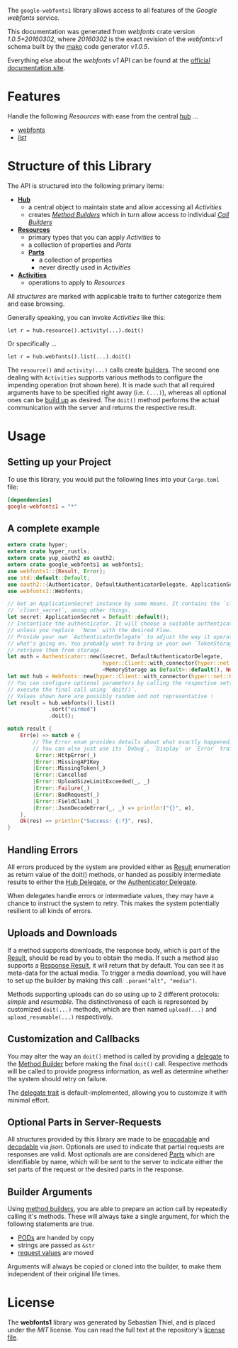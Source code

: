 <!---
DO NOT EDIT !
This file was generated automatically from 'src/mako/api/README.md.mako'
DO NOT EDIT !
-->
The `google-webfonts1` library allows access to all features of the *Google webfonts* service.

This documentation was generated from *webfonts* crate version *1.0.5+20160302*, where *20160302* is the exact revision of the *webfonts:v1* schema built by the [mako](http://www.makotemplates.org/) code generator *v1.0.5*.

Everything else about the *webfonts* *v1* API can be found at the
[official documentation site](https://developers.google.com/fonts/docs/developer_api).
# Features

Handle the following *Resources* with ease from the central [hub](https://docs.rs/google-webfonts1/1.0.5+20160302/google_webfonts1/struct.Webfonts.html) ... 

* [webfonts](https://docs.rs/google-webfonts1/1.0.5+20160302/google_webfonts1/struct.Webfont.html)
 * [*list*](https://docs.rs/google-webfonts1/1.0.5+20160302/google_webfonts1/struct.WebfontListCall.html)




# Structure of this Library

The API is structured into the following primary items:

* **[Hub](https://docs.rs/google-webfonts1/1.0.5+20160302/google_webfonts1/struct.Webfonts.html)**
    * a central object to maintain state and allow accessing all *Activities*
    * creates [*Method Builders*](https://docs.rs/google-webfonts1/1.0.5+20160302/google_webfonts1/trait.MethodsBuilder.html) which in turn
      allow access to individual [*Call Builders*](https://docs.rs/google-webfonts1/1.0.5+20160302/google_webfonts1/trait.CallBuilder.html)
* **[Resources](https://docs.rs/google-webfonts1/1.0.5+20160302/google_webfonts1/trait.Resource.html)**
    * primary types that you can apply *Activities* to
    * a collection of properties and *Parts*
    * **[Parts](https://docs.rs/google-webfonts1/1.0.5+20160302/google_webfonts1/trait.Part.html)**
        * a collection of properties
        * never directly used in *Activities*
* **[Activities](https://docs.rs/google-webfonts1/1.0.5+20160302/google_webfonts1/trait.CallBuilder.html)**
    * operations to apply to *Resources*

All *structures* are marked with applicable traits to further categorize them and ease browsing.

Generally speaking, you can invoke *Activities* like this:

```Rust,ignore
let r = hub.resource().activity(...).doit()
```

Or specifically ...

```ignore
let r = hub.webfonts().list(...).doit()
```

The `resource()` and `activity(...)` calls create [builders][builder-pattern]. The second one dealing with `Activities` 
supports various methods to configure the impending operation (not shown here). It is made such that all required arguments have to be 
specified right away (i.e. `(...)`), whereas all optional ones can be [build up][builder-pattern] as desired.
The `doit()` method performs the actual communication with the server and returns the respective result.

# Usage

## Setting up your Project

To use this library, you would put the following lines into your `Cargo.toml` file:

```toml
[dependencies]
google-webfonts1 = "*"
```

## A complete example

```Rust
extern crate hyper;
extern crate hyper_rustls;
extern crate yup_oauth2 as oauth2;
extern crate google_webfonts1 as webfonts1;
use webfonts1::{Result, Error};
use std::default::Default;
use oauth2::{Authenticator, DefaultAuthenticatorDelegate, ApplicationSecret, MemoryStorage};
use webfonts1::Webfonts;

// Get an ApplicationSecret instance by some means. It contains the `client_id` and 
// `client_secret`, among other things.
let secret: ApplicationSecret = Default::default();
// Instantiate the authenticator. It will choose a suitable authentication flow for you, 
// unless you replace  `None` with the desired Flow.
// Provide your own `AuthenticatorDelegate` to adjust the way it operates and get feedback about 
// what's going on. You probably want to bring in your own `TokenStorage` to persist tokens and
// retrieve them from storage.
let auth = Authenticator::new(&secret, DefaultAuthenticatorDelegate,
                              hyper::Client::with_connector(hyper::net::HttpsConnector::new(hyper_rustls::TlsClient::new())),
                              <MemoryStorage as Default>::default(), None);
let mut hub = Webfonts::new(hyper::Client::with_connector(hyper::net::HttpsConnector::new(hyper_rustls::TlsClient::new())), auth);
// You can configure optional parameters by calling the respective setters at will, and
// execute the final call using `doit()`.
// Values shown here are possibly random and not representative !
let result = hub.webfonts().list()
             .sort("eirmod")
             .doit();

match result {
    Err(e) => match e {
        // The Error enum provides details about what exactly happened.
        // You can also just use its `Debug`, `Display` or `Error` traits
         Error::HttpError(_)
        |Error::MissingAPIKey
        |Error::MissingToken(_)
        |Error::Cancelled
        |Error::UploadSizeLimitExceeded(_, _)
        |Error::Failure(_)
        |Error::BadRequest(_)
        |Error::FieldClash(_)
        |Error::JsonDecodeError(_, _) => println!("{}", e),
    },
    Ok(res) => println!("Success: {:?}", res),
}

```
## Handling Errors

All errors produced by the system are provided either as [Result](https://docs.rs/google-webfonts1/1.0.5+20160302/google_webfonts1/enum.Result.html) enumeration as return value of 
the doit() methods, or handed as possibly intermediate results to either the 
[Hub Delegate](https://docs.rs/google-webfonts1/1.0.5+20160302/google_webfonts1/trait.Delegate.html), or the [Authenticator Delegate](https://docs.rs/yup-oauth2/*/yup_oauth2/trait.AuthenticatorDelegate.html).

When delegates handle errors or intermediate values, they may have a chance to instruct the system to retry. This 
makes the system potentially resilient to all kinds of errors.

## Uploads and Downloads
If a method supports downloads, the response body, which is part of the [Result](https://docs.rs/google-webfonts1/1.0.5+20160302/google_webfonts1/enum.Result.html), should be
read by you to obtain the media.
If such a method also supports a [Response Result](https://docs.rs/google-webfonts1/1.0.5+20160302/google_webfonts1/trait.ResponseResult.html), it will return that by default.
You can see it as meta-data for the actual media. To trigger a media download, you will have to set up the builder by making
this call: `.param("alt", "media")`.

Methods supporting uploads can do so using up to 2 different protocols: 
*simple* and *resumable*. The distinctiveness of each is represented by customized 
`doit(...)` methods, which are then named `upload(...)` and `upload_resumable(...)` respectively.

## Customization and Callbacks

You may alter the way an `doit()` method is called by providing a [delegate](https://docs.rs/google-webfonts1/1.0.5+20160302/google_webfonts1/trait.Delegate.html) to the 
[Method Builder](https://docs.rs/google-webfonts1/1.0.5+20160302/google_webfonts1/trait.CallBuilder.html) before making the final `doit()` call. 
Respective methods will be called to provide progress information, as well as determine whether the system should 
retry on failure.

The [delegate trait](https://docs.rs/google-webfonts1/1.0.5+20160302/google_webfonts1/trait.Delegate.html) is default-implemented, allowing you to customize it with minimal effort.

## Optional Parts in Server-Requests

All structures provided by this library are made to be [enocodable](https://docs.rs/google-webfonts1/1.0.5+20160302/google_webfonts1/trait.RequestValue.html) and 
[decodable](https://docs.rs/google-webfonts1/1.0.5+20160302/google_webfonts1/trait.ResponseResult.html) via *json*. Optionals are used to indicate that partial requests are responses 
are valid.
Most optionals are are considered [Parts](https://docs.rs/google-webfonts1/1.0.5+20160302/google_webfonts1/trait.Part.html) which are identifiable by name, which will be sent to 
the server to indicate either the set parts of the request or the desired parts in the response.

## Builder Arguments

Using [method builders](https://docs.rs/google-webfonts1/1.0.5+20160302/google_webfonts1/trait.CallBuilder.html), you are able to prepare an action call by repeatedly calling it's methods.
These will always take a single argument, for which the following statements are true.

* [PODs][wiki-pod] are handed by copy
* strings are passed as `&str`
* [request values](https://docs.rs/google-webfonts1/1.0.5+20160302/google_webfonts1/trait.RequestValue.html) are moved

Arguments will always be copied or cloned into the builder, to make them independent of their original life times.

[wiki-pod]: http://en.wikipedia.org/wiki/Plain_old_data_structure
[builder-pattern]: http://en.wikipedia.org/wiki/Builder_pattern
[google-go-api]: https://github.com/google/google-api-go-client

# License
The **webfonts1** library was generated by Sebastian Thiel, and is placed 
under the *MIT* license.
You can read the full text at the repository's [license file][repo-license].

[repo-license]: https://github.com/Byron/google-apis-rsblob/master/LICENSE.md
